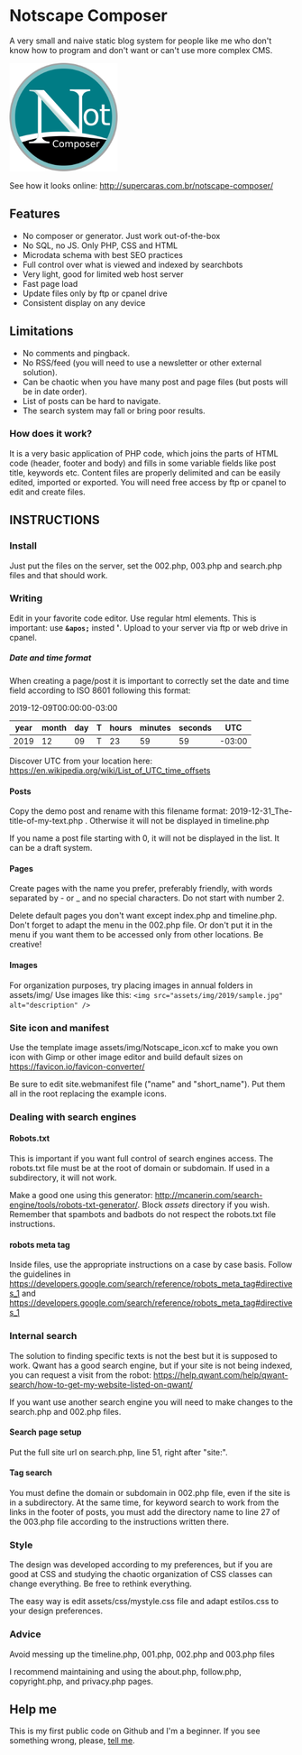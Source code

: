 # Notscape Composer
A very small and naive static blog system for people like me who don't know how to program and don't want or can't use more complex CMS.

![icon sample](android-chrome-192x192.png "icon sample")

See how it looks online: http://supercaras.com.br/notscape-composer/

## Features

- No composer or generator. Just work out-of-the-box
- No SQL, no JS. Only PHP, CSS and HTML
- Microdata schema with best SEO practices
- Full control over what is viewed and indexed by searchbots
- Very light, good for limited web host server
- Fast page load
- Update files only by ftp or cpanel drive
- Consistent display on any device

## Limitations
- No comments and pingback.
- No RSS/feed (you will need to use a newsletter or other external solution).
- Can be chaotic when you have many post and page files (but posts will be in date order).
- List of posts can be hard to navigate.
- The search system may fall or bring poor results.

### How does it work?

It is a very basic application of PHP code, which joins the parts of HTML code (header, footer and body) and fills in some variable fields like post title, keywords etc. Content files are properly delimited and can be easily edited, imported or exported. You will need free access by ftp or cpanel to edit and create files.

## INSTRUCTIONS

### Install
Just put the files on the server, set the 002.php, 003.php and search.php files and that should work.

### Writing
Edit in your favorite code editor. 
Use regular html elements. This is important: use **`&apos;`** insted **'**.
Upload to your server via ftp or web drive in cpanel.

##### Date and time format

When creating a page/post it is important to correctly set the date and time field according to ISO 8601 following this format:

2019-12-09T00:00:00-03:00

| year | month | day | T | hours | minutes | seconds | UTC |
|------|-------|-----|---|-------|---------|---------|-----|
|2019  |12     |09   | T |23     |59       |59       |-03:00|

Discover UTC from your location here: https://en.wikipedia.org/wiki/List_of_UTC_time_offsets


#### Posts
Copy the demo post and rename with this filename format: 2019-12-31_The-title-of-my-text.php . Otherwise it will not be displayed in timeline.php

If you name a post file starting with 0, it will not be displayed in the list. It can be a draft system.

#### Pages

Create pages with the name you prefer, preferably friendly, with words separated by - or _ and no special characters. Do not start with number 2.

Delete default pages you don't want except index.php and timeline.php. Don't forget to adapt the menu in the 002.php file. Or don't put it in the menu if you want them to be accessed only from other locations. Be creative!

#### Images
For organization purposes, try placing images in annual folders in assets/img/
Use images like this: `<img src="assets/img/2019/sample.jpg" alt="description" />`

### Site icon and manifest
Use the template image assets/img/Notscape_icon.xcf to make you own icon with Gimp or other image editor and build default sizes on https://favicon.io/favicon-converter/

Be sure to edit site.webmanifest file ("name" and "short_name"). Put them all in the root replacing the example icons.

### Dealing with search engines

#### Robots.txt
This is important if you want full control of search engines access. The robots.txt file must be at the root of domain or subdomain. If used in a subdirectory, it will not work. 

Make a good one using this generator: http://mcanerin.com/search-engine/tools/robots-txt-generator/. Block *assets* directory if you wish. Remember that spambots and badbots do not respect the robots.txt file instructions.

#### robots meta tag

Inside files, use the appropriate instructions on a case by case basis. Follow the guidelines in https://developers.google.com/search/reference/robots_meta_tag#directives_1 and https://developers.google.com/search/reference/robots_meta_tag#directives_1

### Internal search
The solution to finding specific texts is not the best but it is supposed to work. Qwant has a good search engine, but if your site is not being indexed, you can request a visit from the robot: https://help.qwant.com/help/qwant-search/how-to-get-my-website-listed-on-qwant/

If you want use another search engine you will need to make changes to the search.php and 002.php files.

#### Search page setup

Put the full site url on search.php, line 51, right after "site:".

#### Tag search
You must define the domain or subdomain in 002.php file, even if the site is in a subdirectory. At the same time, for keyword search to work from the links in the footer of posts, you must add the directory name to line 27 of the 003.php file according to the instructions written there.

### Style

The design was developed according to my preferences, but if you are good at CSS and studying the chaotic organization of CSS classes can change everything. Be free to rethink everything.

The easy way is edit assets/css/mystyle.css file and adapt estilos.css to your design preferences.

### Advice



Avoid messing up the timeline.php, 001.php, 002.php and 003.php files



I recommend maintaining and using the about.php, follow.php, copyright.php, and privacy.php pages.



## Help me
This is my first public code on Github and I'm a beginner. If you see something wrong, please, <a rel="me" href="https://imvegan.fyi/@roberto">tell me</a>.
